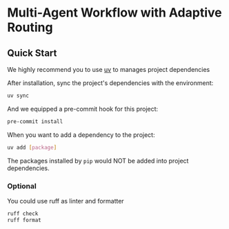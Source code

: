 # Multi-Agent Workflow with Adaptive Routing

## Quick Start

We highly recommend you to use [uv](https://docs.astral.sh/uv/) to manages project dependencies

After installation, sync the project's dependencies with the environment:

```bash
uv sync
```

And we equipped a pre-commit hook for this project:

```bash
pre-commit install
```

When you want to add a dependency to the project:

```bash
uv add [package]
```

The packages installed by `pip` would NOT be added into project dependencies.

### Optional

You could use ruff as linter and formatter

```bash
ruff check
ruff format
```
